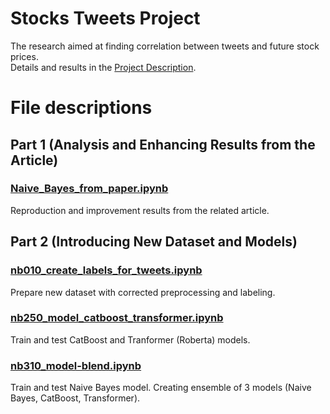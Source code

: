 # Stocks Tweets Project
The research aimed at finding correlation between tweets and future stock prices.  
Details and results in the [Project Description](2022-11__Stocks_and_Tweets.pdf).  


# File descriptions

## Part 1 (Analysis and Enhancing Results from the Article)

### [Naive_Bayes_from_paper.ipynb](notebooks/Naive_Bayes_from_paper.ipynb)  
Reproduction and improvement results from the related article.


## Part 2 (Introducing New Dataset and Models)

### [nb010_create_labels_for_tweets.ipynb](notebooks/nb010_create_labels_for_tweets.ipynb)  
Prepare new dataset with corrected preprocessing and labeling.

### [nb250_model_catboost_transformer.ipynb](notebooks/nb250_model_catboost_transformer.ipynb)  
Train and test CatBoost and Tranformer (Roberta) models.

### [nb310_model-blend.ipynb](notebooks/nb310_model-blend.ipynb)   
Train and test Naive Bayes model.
Creating ensemble of 3 models (Naive Bayes, CatBoost, Transformer).

